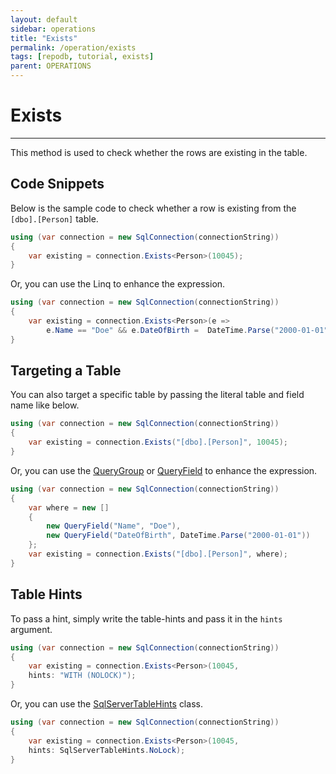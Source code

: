 ```yaml
---
layout: default
sidebar: operations
title: "Exists"
permalink: /operation/exists
tags: [repodb, tutorial, exists]
parent: OPERATIONS
---
```


# Exists

---

This method is used to check whether the rows are existing in the table.

## Code Snippets

Below is the sample code to check whether a row is existing from the `[dbo].[Person]` table.

```csharp
using (var connection = new SqlConnection(connectionString))
{
    var existing = connection.Exists<Person>(10045);
}
```

Or, you can use the Linq to enhance the expression.

```csharp
using (var connection = new SqlConnection(connectionString))
{
    var existing = connection.Exists<Person>(e =>
        e.Name == "Doe" && e.DateOfBirth =  DateTime.Parse("2000-01-01"));
}
```

## Targeting a Table

You can also target a specific table by passing the literal table and field name like below.

```csharp
using (var connection = new SqlConnection(connectionString))
{
    var existing = connection.Exists("[dbo].[Person]", 10045);
}
```

Or, you can use the [QueryGroup](/class/querygroup) or [QueryField](/class/queryfield) to enhance the expression.

```csharp
using (var connection = new SqlConnection(connectionString))
{
    var where = new []
    {
        new QueryField("Name", "Doe"),
        new QueryField("DateOfBirth", DateTime.Parse("2000-01-01"))
    };
    var existing = connection.Exists("[dbo].[Person]", where);
}
```

## Table Hints

To pass a hint, simply write the table-hints and pass it in the `hints` argument.

```csharp
using (var connection = new SqlConnection(connectionString))
{
    var existing = connection.Exists<Person>(10045,
    hints: "WITH (NOLOCK)");
}
```

Or, you can use the [SqlServerTableHints](/class/sqlservertablehints) class.

```csharp
using (var connection = new SqlConnection(connectionString))
{
    var existing = connection.Exists<Person>(10045,
    hints: SqlServerTableHints.NoLock);
}
```
